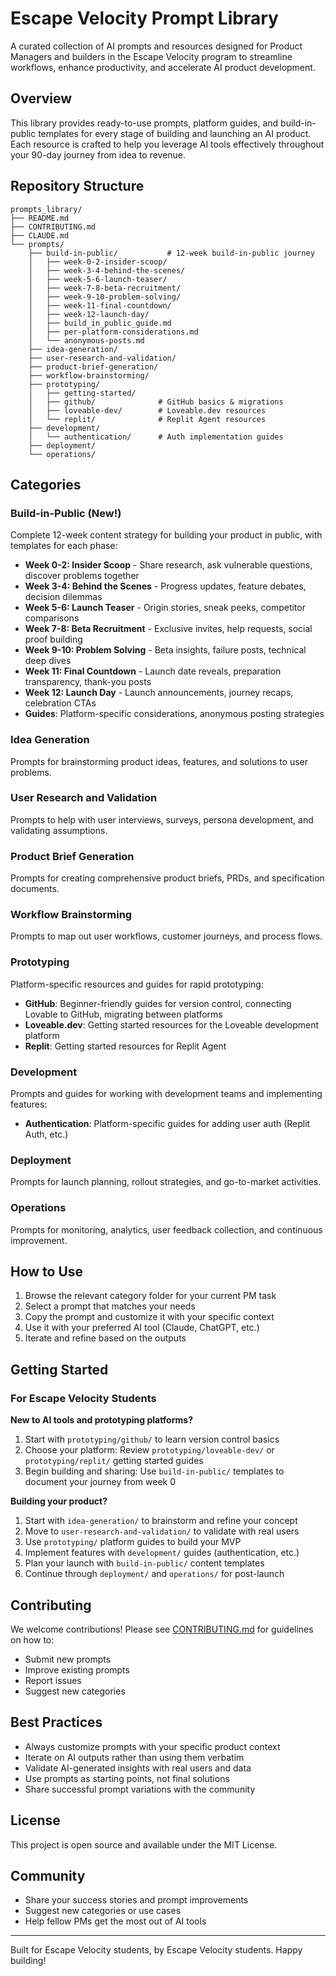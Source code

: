 # Escape Velocity Prompt Library

A curated collection of AI prompts and resources designed for Product Managers and builders in the Escape Velocity program to streamline workflows, enhance productivity, and accelerate AI product development.

## Overview

This library provides ready-to-use prompts, platform guides, and build-in-public templates for every stage of building and launching an AI product. Each resource is crafted to help you leverage AI tools effectively throughout your 90-day journey from idea to revenue.

## Repository Structure

```
prompts_library/
├── README.md
├── CONTRIBUTING.md
├── CLAUDE.md
└── prompts/
    ├── build-in-public/           # 12-week build-in-public journey
    │   ├── week-0-2-insider-scoop/
    │   ├── week-3-4-behind-the-scenes/
    │   ├── week-5-6-launch-teaser/
    │   ├── week-7-8-beta-recruitment/
    │   ├── week-9-10-problem-solving/
    │   ├── week-11-final-countdown/
    │   ├── week-12-launch-day/
    │   ├── build_in_public_guide.md
    │   ├── per-platform-considerations.md
    │   └── anonymous-posts.md
    ├── idea-generation/
    ├── user-research-and-validation/
    ├── product-brief-generation/
    ├── workflow-brainstorming/
    ├── prototyping/
    │   ├── getting-started/
    │   ├── github/              # GitHub basics & migrations
    │   ├── loveable-dev/        # Loveable.dev resources
    │   └── replit/              # Replit Agent resources
    ├── development/
    │   └── authentication/      # Auth implementation guides
    ├── deployment/
    └── operations/
```

## Categories

### Build-in-Public (New!)
Complete 12-week content strategy for building your product in public, with templates for each phase:
- **Week 0-2: Insider Scoop** - Share research, ask vulnerable questions, discover problems together
- **Week 3-4: Behind the Scenes** - Progress updates, feature debates, decision dilemmas
- **Week 5-6: Launch Teaser** - Origin stories, sneak peeks, competitor comparisons
- **Week 7-8: Beta Recruitment** - Exclusive invites, help requests, social proof building
- **Week 9-10: Problem Solving** - Beta insights, failure posts, technical deep dives
- **Week 11: Final Countdown** - Launch date reveals, preparation transparency, thank-you posts
- **Week 12: Launch Day** - Launch announcements, journey recaps, celebration CTAs
- **Guides**: Platform-specific considerations, anonymous posting strategies

### Idea Generation
Prompts for brainstorming product ideas, features, and solutions to user problems.

### User Research and Validation
Prompts to help with user interviews, surveys, persona development, and validating assumptions.

### Product Brief Generation
Prompts for creating comprehensive product briefs, PRDs, and specification documents.

### Workflow Brainstorming
Prompts to map out user workflows, customer journeys, and process flows.

### Prototyping
Platform-specific resources and guides for rapid prototyping:
- **GitHub**: Beginner-friendly guides for version control, connecting Lovable to GitHub, migrating between platforms
- **Loveable.dev**: Getting started resources for the Loveable development platform
- **Replit**: Getting started resources for Replit Agent

### Development
Prompts and guides for working with development teams and implementing features:
- **Authentication**: Platform-specific guides for adding user auth (Replit Auth, etc.)

### Deployment
Prompts for launch planning, rollout strategies, and go-to-market activities.

### Operations
Prompts for monitoring, analytics, user feedback collection, and continuous improvement.

## How to Use

1. Browse the relevant category folder for your current PM task
2. Select a prompt that matches your needs
3. Copy the prompt and customize it with your specific context
4. Use it with your preferred AI tool (Claude, ChatGPT, etc.)
5. Iterate and refine based on the outputs

## Getting Started

### For Escape Velocity Students

**New to AI tools and prototyping platforms?**
1. Start with `prototyping/github/` to learn version control basics
2. Choose your platform: Review `prototyping/loveable-dev/` or `prototyping/replit/` getting started guides
3. Begin building and sharing: Use `build-in-public/` templates to document your journey from week 0

**Building your product?**
1. Start with `idea-generation/` to brainstorm and refine your concept
2. Move to `user-research-and-validation/` to validate with real users
3. Use `prototyping/` platform guides to build your MVP
4. Implement features with `development/` guides (authentication, etc.)
5. Plan your launch with `build-in-public/` content templates
6. Continue through `deployment/` and `operations/` for post-launch

## Contributing

We welcome contributions! Please see [CONTRIBUTING.md](CONTRIBUTING.md) for guidelines on how to:
- Submit new prompts
- Improve existing prompts
- Report issues
- Suggest new categories

## Best Practices

- Always customize prompts with your specific product context
- Iterate on AI outputs rather than using them verbatim
- Validate AI-generated insights with real users and data
- Use prompts as starting points, not final solutions
- Share successful prompt variations with the community

## License

This project is open source and available under the MIT License.

## Community

- Share your success stories and prompt improvements
- Suggest new categories or use cases
- Help fellow PMs get the most out of AI tools

---

Built for Escape Velocity students, by Escape Velocity students. Happy building!
